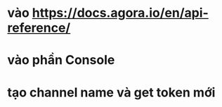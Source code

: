 # vào https://docs.agora.io/en/api-reference/

# vào phần Console

# tạo channel name và get token mới

